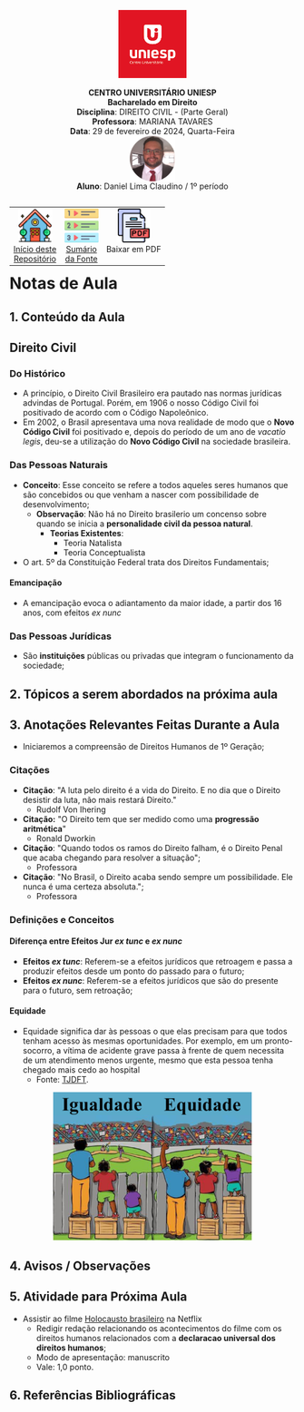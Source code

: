 <div align="center">

<p align="center"><img height="120" src="../../../figuras/LOGO_UNIESP.png"> </p>

<p align="center"><b>CENTRO UNIVERSITÁRIO UNIESP</b><br>
<b>Bacharelado em Direito</b><br>
<b>Disciplina</b>: DIREITO CIVIL - (Parte Geral)<br>
<b>Professora</b>: MARIANA TAVARES<br>
<b>Data</b>: 29 de fevereiro de 2024, Quarta-Feira<br>
<img align="center" src="../../../figuras/FOTO_PERFIL_DANIEL_CLAUDINO_2023.png" width="80"><br>
<b>Aluno</b>: Daniel Lima Claudino / 1º período<br>
 </p>
</div>

<table align="right" border="0">
  <tr>
    <td align="center" valign="top">
      <a href="../README.md">
        <img src="https://github.com/dnlclaudino/imagens/blob/master/icones/icone-casa2.png?raw=true" heigh="60" width="60"><br>Início deste <br>Repositório
      </a>
    </td>
    <td align="center" valign="top">
      <a href="./README.md">
        <img src="https://github.com/dnlclaudino/imagens/blob/master/icones/icone-sumario.png?raw=true" heigh="60" width="60"><br>Sumário<br>da Fonte
      </a>
    </td>
    <td align="center" valign="top">
        <img src="https://github.com/dnlclaudino/imagens/blob/master/icones-aplicativos/pdf/pdf.png?raw=true" heigh="60" width="60"><br>Baixar em PDF
    </td>
  </tr>
</table><br><br><br><br><br>

# Notas de Aula

## 1. Conteúdo da Aula

## Direito Civil

### Do Histórico

- A princípio, o Direito Civil Brasileiro era pautado nas normas jurídicas advindas de Portugal. Porém, em 1906 o nosso Código Civil foi positivado de acordo com o Código Napoleônico.
- Em 2002, o Brasil apresentava uma nova realidade de modo que o **Novo Código Civil** foi positivado e, depois do período de um ano de _vacatio legis_, deu-se a utilização do **Novo Código Civil** na sociedade brasileira.
  
### Das Pessoas Naturais

- **Conceito**: Esse conceito se refere a todos aqueles seres humanos que são concebidos ou que venham a nascer com possibilidade de desenvolvimento;
  - **Observação**: Não há no Direito brasilerio um concenso sobre quando se inicia a **personalidade civil da pessoa natural**.
    - **Teorias Existentes**:
      - Teoria Natalista
      - Teoria Conceptualista
- O art. 5º da Constituição Federal trata dos Direitos Fundamentais;

#### Emancipação

- A emancipação evoca o adiantamento da maior idade, a partir dos 16 anos, com efeitos _ex nunc_

### Das Pessoas Jurídicas

- São **instituições** públicas ou privadas que integram o funcionamento da sociedade;

## 2. Tópicos a serem abordados na próxima aula

## 3. Anotações Relevantes Feitas Durante a Aula

- Iniciaremos a compreensão de Direitos Humanos de 1º Geração;

### Citações

- **Citação**: "A luta pelo direito é a vida do Direito. E no dia que o Direito desistir da luta, não mais restará Direito."
  - Rudolf Von Ihering
- **Citação:** "O Direito tem que ser medido como uma **progressão aritmética**"
  - Ronald Dworkin
- **Citação**: "Quando todos os ramos do Direito falham, é o Direito Penal que acaba chegando para resolver a situação";
  - Professora
- **Citação**: "No Brasil, o Direito acaba sendo sempre um possibilidade. Ele nunca é uma certeza absoluta.";
  - Professora

### Definições e Conceitos

#### Diferença entre Efeitos Jur _ex tunc_ e _ex nunc_

- **Efeitos _ex tunc_**: Referem-se a efeitos jurídicos que retroagem e passa a produzir efeitos desde um ponto do passado para o futuro;
- **Efeitos _ex nunc_**: Referem-se a efeitos jurídicos que são do presente para o futuro, sem retroação;

#### Equidade

- Equidade significa dar às pessoas o que elas precisam para que todos tenham acesso às mesmas oportunidades. Por exemplo, em um pronto-socorro, a vítima de acidente grave passa à frente de quem necessita de um atendimento menos urgente, mesmo que esta pessoa tenha chegado mais cedo ao hospital
  - Fonte: [TJDFT](https://www.tjdft.jus.br/acessibilidade/publicacoes/sementes-da-equidade/diferenca-entre-igualdade-e-equidade#:~:text=Equidade%20significa%20dar%20%C3%A0s%20pessoas,chegado%20mais%20cedo%20ao%20hospital).

<center>
<img src="../figuras/aula-02-diferenca-igualdade-equidade.png" width="350">
</center>

## 4. Avisos / Observações

## 5. Atividade para Próxima Aula

- Assistir ao filme [Holocausto brasileiro](<https://www.netflix.com/title/81745085>) na Netflix
  - Redigir redação relacionando os acontecimentos do filme com os direitos humanos relacionados com a **declaracao universal dos direitos humanos**;
  - Modo de apresentação: manuscrito
  - Vale: 1,0 ponto.

## 6. Referências Bibliográficas
